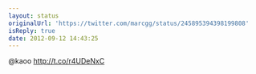 ```yaml
---
layout: status
originalUrl: 'https://twitter.com/marcgg/status/245895394398199808'
isReply: true
date: 2012-09-12 14:43:25
---
```


@kaoo http://t.co/r4UDeNxC

